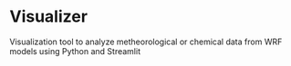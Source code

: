 # Visualizer
Visualization tool to analyze metheorological or chemical data from WRF models using Python and Streamlit
